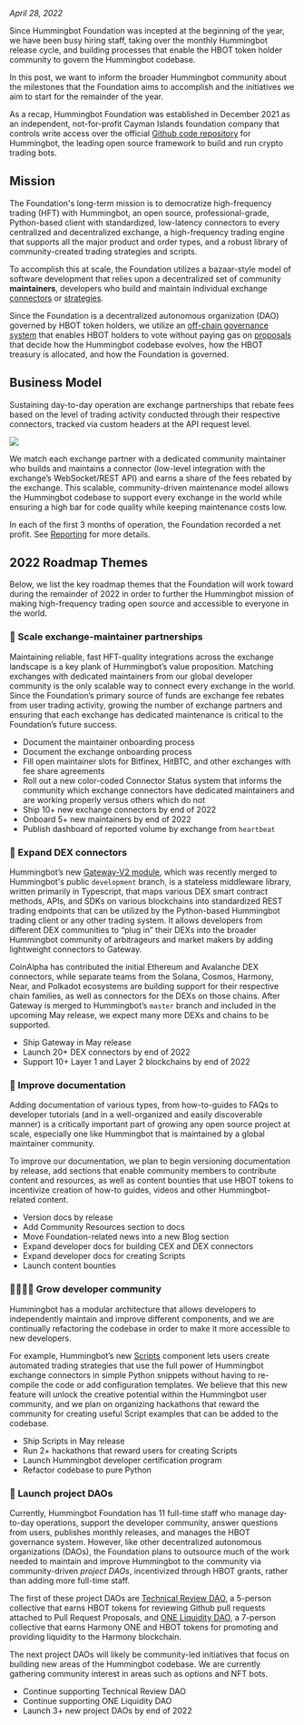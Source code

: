 *April 28, 2022*

Since Hummingbot Foundation was incepted at the beginning of the year, we have been busy hiring staff, taking over the monthly Hummingbot release cycle, and building processes that enable the HBOT token holder community to govern the Hummingbot codebase.

In this post, we want to inform the broader Hummingbot community about the milestones that the Foundation aims to accomplish and the initiatives we aim to start for the remainder of the year.

As a recap, Hummingbot Foundation was established in December 2021 as an independent, not-for-profit Cayman Islands foundation company that controls write access over the official [Github code repository](https://github.com/hummingbot/hummingbot) for Hummingbot, the leading open source framework to build and run crypto trading bots. 

## Mission

The Foundation's long-term mission is to democratize high-frequency trading (HFT) with Hummingbot, an open source, professional-grade, Python-based client with standardized, low-latency connectors to every centralized and decentralized exchange, a high-frequency trading engine that supports all the major product and order types, and a robust library of community-created trading strategies and scripts.

To accomplish this at scale, the Foundation utilizes a bazaar-style model of software development that relies upon a decentralized set of community **maintainers**, developers who build and maintain individual exchange [connectors](/exchanges) or [strategies](/strategies).

Since the Foundation is a decentralized autonomous organization (DAO) governed by HBOT token holders, we utilize an [off-chain governance system](https://snapshot.org/#/hbot.eth) that enables HBOT holders to vote without paying gas on [proposals](/governance/proposals/) that decide how the Hummingbot codebase evolves, how the HBOT treasury is allocated, and how the Foundation is governed.

## Business Model

Sustaining day-to-day operation are exchange partnerships that rebate fees based on the level of trading activity conducted through their respective connectors, tracked via custom headers at the API request level. 

![](/assets/img/foundation-biz-model.jpg)

We match each exchange partner with a dedicated community maintainer who builds and maintains a connector (low-level integration with the exchange’s WebSocket/REST API) and earns a share of the fees rebated by the exchange. This scalable, community-driven maintenance model allows the Hummingbot codebase to support every exchange in the world while ensuring a high bar for code quality while keeping maintenance costs low.

In each of the first 3 months of operation, the Foundation recorded a net profit. See [Reporting](https://hummingbot.org/reporting/) for more details.

## 2022 Roadmap Themes

Below, we list the key roadmap themes that the Foundation will work toward during the remainder of 2022 in order to further the Hummingbot mission of making high-frequency trading open source and accessible to everyone in the world.

### 🤝 Scale exchange-maintainer partnerships

Maintaining reliable, fast HFT-quality integrations across the exchange landscape is a key plank of Hummingbot’s value proposition. Matching exchanges with dedicated maintainers from our global developer community is the only scalable way to connect every exchange in the world. Since the Foundation’s primary source of funds are exchange fee rebates from user trading activity, growing the number of exchange partners and ensuring that each exchange has dedicated maintenance is critical to the Foundation’s future success.

- Document the maintainer onboarding process
- Document the exchange onboarding process
- Fill open maintainer slots for Bitfinex, HitBTC, and other exchanges with fee share agreements
- Roll out a new color-coded Connector Status system that informs the community which exchange connectors have dedicated maintainers and are working properly versus others which do not
- Ship 10+ new exchange connectors by end of 2022
- Onboard 5+ new maintainers by end of 2022
- Publish dashboard of reported volume by exchange from `heartbeat`

### 🔗 Expand DEX connectors

Hummingbot’s new [Gateway-V2 module](/developers/gateway), which was recently merged to Hummingbot's public `development` branch, is a stateless middleware library, written primarily in Typescript, that maps various DEX smart contract methods, APIs, and SDKs on various blockchains into standardized REST trading endpoints that can be utilized by the Python-based Hummingbot trading client or any other trading system. It allows developers from different DEX communities to “plug in” their DEXs into the broader Hummingbot community of arbitrageurs and market makers by adding lightweight connectors to Gateway. 

CoinAlpha has contributed the initial Ethereum and Avalanche DEX connectors, while separate teams from the Solana, Cosmos, Harmony, Near, and Polkadot ecosystems are building support for their respective chain families, as well as connectors for the DEXs on those chains. After Gateway is merged to Hummingbot’s `master` branch and included in the upcoming May release, we expect many more DEXs and chains to be supported. 

- Ship Gateway in May release
- Launch 20+ DEX connectors by end of 2022
- Support 10+ Layer 1 and Layer 2 blockchains  by end of 2022

### 📓 Improve documentation

Adding documentation of various types, from how-to-guides to FAQs to developer tutorials (and in a well-organized and easily discoverable manner) is a critically important part of growing any open source project at scale, especially one like Hummingbot that is maintained by a global maintainer community.

To improve our documentation, we plan to begin versioning documentation by release, add sections that enable community members to contribute content and resources, as well as content bounties that use HBOT tokens to incentivize creation of how-to guides, videos and other Hummingbot-related content.

- Version docs by release
- Add Community Resources section to docs
- Move Foundation-related news into a new Blog section
- Expand developer docs for building CEX and DEX connectors
- Expand developer docs for creating Scripts
- Launch content bounties

### 👨‍👨‍👧‍👦 Grow developer community

Hummingbot has a modular architecture that allows developers to independently maintain and improve different components, and we are continually refactoring the codebase in order to make it more accessible to new developers.

For example, Hummingbot’s new [Scripts](https://hummingbot.notion.site/How-to-Create-a-Script-b789c9fe1f97492cbc4673ae0ed55632) component lets users create automated trading strategies that use the full power of Hummingbot exchange connectors in simple Python snippets without having to re-compile the code or add configuration templates. We believe that this new feature will unlock the creative potential within the Hummingbot user community, and we plan on organizing hackathons that reward the community for creating useful Script examples that can be added to the codebase.

- Ship Scripts in May release
- Run 2+ hackathons that reward users for creating Scripts
- Launch Hummingbot developer certification program
- Refactor codebase to pure Python

### 🚀 Launch project DAOs

Currently, Hummingbot Foundation has 11 full-time staff who manage day-to-day operations, support the developer community, answer questions from users, publishes monthly releases, and manages the HBOT governance system. However, like other decentralized autonomous organizations (DAOs), the Foundation plans to outsource much of the work needed to maintain and improve Hummingbot to the community via community-driven *project DAOs*, incentivized through HBOT grants, rather than adding more full-time staff.

The first of these project DAOs are [Technical Review DAO](https://snapshot.org/#/hbot.eth/proposal/0x4480a6868355b8f4ad3dfcfa5d3e8bb043175bb8b250549433e5ba3360af536f), a 5-person collective that earns HBOT tokens for reviewing Github pull requests attached to Pull Request Proposals, and [ONE Liquidity DAO](https://talk.harmony.one/t/liquidity-dao-q1-2022-term-1-progress-report/15179), a 7-person collective that earns Harmony ONE and HBOT tokens for promoting and providing liquidity to the Harmony blockchain.

The next project DAOs will likely be community-led initiatives that focus on building new areas of the Hummingbot codebase. We are currently gathering community interest in areas such as options and NFT bots.

- Continue supporting Technical Review DAO
- Continue supporting ONE Liquidity DAO
- Launch 3+ new project DAOs by end of 2022